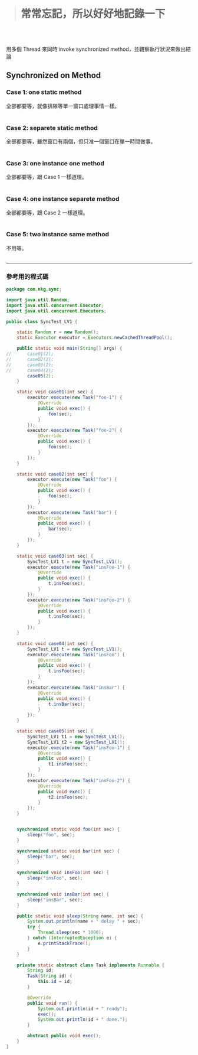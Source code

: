 > # 常常忘記，所以好好地記錄一下
<br/><br/>


用多個 Thread 來同時 invoke synchronized method，並觀察執行狀況來做出結論

Synchronized on Method
----------------------


### Case 1: one static method

全部都要等，就像排隊等單一窗口處理事情一樣。
<br/><br/>


### Case 2: separete static method

全部都要等，雖然窗口有兩個，但只准一個窗口在單一時間做事。
<br/><br/>


### Case 3: one instance one method

全部都要等，跟 Case 1 一樣道理。
<br/><br/>


### Case 4: one instance separete method

全部都要等，跟 Case 2 一樣道理。
<br/><br/>


### Case 5: two instance same method

不用等。
<br/><br/>


- - - -

### 參考用的程式碼

```java
package com.nkg.sync;

import java.util.Random;
import java.util.concurrent.Executor;
import java.util.concurrent.Executors;

public class SyncTest_LV1 {

	static Random r = new Random();
	static Executor executor = Executors.newCachedThreadPool();

	public static void main(String[] args) {
//		case01(2);
//		case02(2);
//		case03(2);
//		case04(2);
		case05(2);
	}

	static void case01(int sec) {
		executor.execute(new Task("foo-1") {
			@Override
			public void exec() {
				foo(sec);
			}
		});
		executor.execute(new Task("foo-2") {
			@Override
			public void exec() {
				foo(sec);
			}
		});
	}

	static void case02(int sec) {
		executor.execute(new Task("foo") {
			@Override
			public void exec() {
				foo(sec);
			}
		});
		executor.execute(new Task("bar") {
			@Override
			public void exec() {
				bar(sec);
			}
		});
	}

	static void case03(int sec) {
		SyncTest_LV1 t = new SyncTest_LV1();
		executor.execute(new Task("insFoo-1") {
			@Override
			public void exec() {
				t.insFoo(sec);
			}
		});
		executor.execute(new Task("insFoo-2") {
			@Override
			public void exec() {
				t.insFoo(sec);
			}
		});
	}

	static void case04(int sec) {
		SyncTest_LV1 t = new SyncTest_LV1();
		executor.execute(new Task("insFoo") {
			@Override
			public void exec() {
				t.insFoo(sec);
			}
		});
		executor.execute(new Task("insBar") {
			@Override
			public void exec() {
				t.insBar(sec);
			}
		});
	}

	static void case05(int sec) {
		SyncTest_LV1 t1 = new SyncTest_LV1();
		SyncTest_LV1 t2 = new SyncTest_LV1();
		executor.execute(new Task("insFoo-1") {
			@Override
			public void exec() {
				t1.insFoo(sec);
			}
		});
		executor.execute(new Task("insFoo-2") {
			@Override
			public void exec() {
				t2.insFoo(sec);
			}
		});
	}


	synchronized static void foo(int sec) {
		sleep("foo", sec);
	}

	synchronized static void bar(int sec) {
		sleep("bar", sec);
	}

	synchronized void insFoo(int sec) {
		sleep("insFoo", sec);
	}

	synchronized void insBar(int sec) {
		sleep("insBar", sec);
	}

	public static void sleep(String name, int sec) {
		System.out.println(name + " delay " + sec);
		try {
			Thread.sleep(sec * 1000);
		} catch (InterruptedException e) {
			e.printStackTrace();
		}
	}

	private static abstract class Task implements Runnable {
		String id;
		Task(String id) {
			this.id = id;
		}

		@Override
		public void run() {
			System.out.println(id + " ready");
			exec();
			System.out.println(id + " done.");
		}

		abstract public void exec();
	}
}
```
